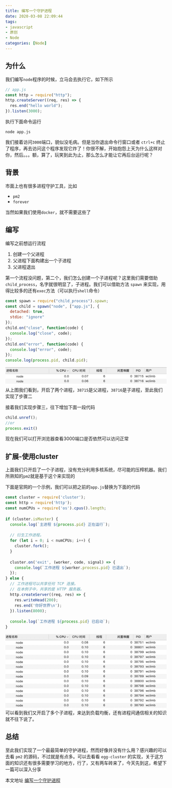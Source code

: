 ```yaml
---
title: 编写一个守护进程
date: 2020-03-08 22:09:44
tags:
- javascript
- 原创
- Node
categories: [Node]
---
```


## 为什么

我们编写`node`程序的时候，立马会去执行它，如下所示

```js
// app.js
const http = require("http");
http.createServer((req, res) => {
  res.end("hello world");
}).listen(3000);
```
执行下面命令运行
```
node app.js
```
我们接着访问`3000`端口，貌似没毛病。但是当你退出命令行窗口或者 `ctrl+c` 终止了程序，再去访问这个程序发现它炸了！你很不解，开始抱怨上天为什么这样对你，然后。。。额，算了，玩笑到此为止，那么怎么才能让它再后台运行呢？
<!-- more -->
## 背景

市面上也有很多进程守护工具，比如

- `pm2`
- `forever`

当然如果我们使用`docker`，就不需要这些了
## 编写

编写之前想运行流程
1. 创建一个父进程
2. 父进程下面构建出一个子进程
3. 父进程退出

第一个流程没问题，第二个，我们怎么创建一个子进程呢？这里我们需要借助`child_process`，名字就很明显了，子进程。我们可以借助方法 `spawn` 来实现，用得比较多的还有`exec`方法（可以执行`shell`命令）
```js
const spawn = require("child_process").spawn;
const child = spawn("node", ["app.js"], {
  detached: true,
  stdio: "ignore"
});
child.on("close", function(code) {
  console.log("close", code);
});
child.on("error", function(code) {
  console.log("error", code);
});
console.log(process.pid, child.pid);
```
![](/img/daemon-1.jpg)
从上图我们看到，开启了两个进程，`38715`是父进程，`38716`是子进程，至此我们实现了步骤二

接着我们实现步骤三，往下增加下面一段代码
```js
child.unref();
//or
process.exit()
```
现在我们可以打开浏览器查看3000端口是否依然可以访问正常

## 扩展-使用cluster

上面我们只开启了一个子进程，没有充分利用多核系统，尽可能的压榨机器。我们所熟知的`pm2`就是基于这个来实现的

下面是官网的一个示例，我们可以把之前的`app.js`替换为下面的代码
```js
const cluster = require('cluster');
const http = require('http');
const numCPUs = require('os').cpus().length;

if (cluster.isMaster) {
  console.log(`主进程 ${process.pid} 正在运行`);

  // 衍生工作进程。
  for (let i = 0; i < numCPUs; i++) {
    cluster.fork();
  }

  cluster.on('exit', (worker, code, signal) => {
    console.log(`工作进程 ${worker.process.pid} 已退出`);
  });
} else {
  // 工作进程可以共享任何 TCP 连接。
  // 在本例子中，共享的是 HTTP 服务器。
  http.createServer((req, res) => {
    res.writeHead(200);
    res.end('你好世界\n');
  }).listen(8000);

  console.log(`工作进程 ${process.pid} 已启动`);
}
```
![](/img/daemon-2.jpg)
可以看到我们又开启了多个子进程，来达到负载均衡，还有进程间通信相关的知识就不往下说了。

## 总结

至此我们实现了一个最最简单的守护进程，然而好像并没有什么用？感兴趣的可以去看 `pm2` 的源码，不过就是有点多。可以去看看 `egg-cluster` 的实现，关于这方面的知识还有很多需要学习的地方，行了，又有两车砖来了，今天先到这，希望下一篇可以深入分享

本文地址 [编写一个守护进程](http://www.wclimb.site/2020/03/08/write-daemon/)

